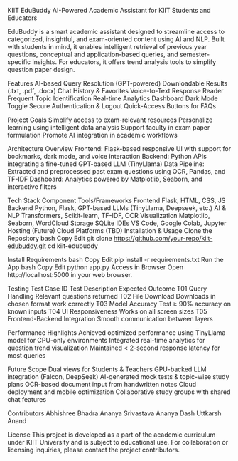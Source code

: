 KIIT EduBuddy
AI-Powered Academic Assistant for KIIT Students and Educators

EduBuddy is a smart academic assistant designed to streamline access to categorized, insightful, and exam-oriented content using AI and NLP. Built with students in mind, it enables intelligent retrieval of previous year questions, conceptual and application-based queries, and semester-specific insights. For educators, it offers trend analysis tools to simplify question paper design.

Features
AI-based Query Resolution (GPT-powered)
Downloadable Results (.txt, .pdf, .docx)
Chat History & Favorites
Voice-to-Text Response Reader
Frequent Topic Identification
Real-time Analytics Dashboard
Dark Mode Toggle
Secure Authentication & Logout
Quick-Access Buttons for FAQs

Project Goals
Simplify access to exam-relevant resources
Personalize learning using intelligent data analysis
Support faculty in exam paper formulation
Promote AI integration in academic workflows

Architecture Overview
Frontend: Flask-based responsive UI with support for bookmarks, dark mode, and voice interaction
Backend: Python APIs integrating a fine-tuned GPT-based LLM (TinyLlama)
Data Pipeline: Extracted and preprocessed past exam questions using OCR, Pandas, and TF-IDF
Dashboard: Analytics powered by Matplotlib, Seaborn, and interactive filters

Tech Stack
Component	Tools/Frameworks
Frontend	Flask, HTML, CSS, JS
Backend	Python, Flask, GPT-based LLMs (TinyLlama, Deepseek, etc.)
AI & NLP	Transformers, Scikit-learn, TF-IDF, OCR
Visualization	Matplotlib, Seaborn, WordCloud
Storage	SQLite
IDEs	VS Code, Google Colab, Jupyter
Hosting (Future)	Cloud Platforms (TBD)
Installation & Usage
Clone the Repository
bash
Copy
Edit
git clone https://github.com/your-repo/kiit-edubuddy.git
cd kiit-edubuddy

Install Requirements
bash
Copy
Edit
pip install -r requirements.txt
Run the App
bash
Copy
Edit
python app.py
Access in Browser
Open http://localhost:5000 in your web browser.

Testing
Test Case ID	Test Description	Expected Outcome
T01	Query Handling	Relevant questions returned
T02	File Download	Downloads in chosen format work correctly
T03	Model Accuracy Test	≥ 90% accuracy on known inputs
T04	UI Responsiveness	Works on all screen sizes
T05	Frontend-Backend Integration	Smooth communication between layers

Performance Highlights
Achieved optimized performance using TinyLlama model for CPU-only environments
Integrated real-time analytics for question trend visualization
Maintained < 2-second response latency for most queries

Future Scope
Dual views for Students & Teachers
GPU-backed LLM integration (Falcon, DeepSeek)
AI-generated mock tests & topic-wise study plans
OCR-based document input from handwritten notes
Cloud deployment and mobile optimization
Collaborative study groups with shared chat features

Contributors
Abhishree Bhadra
Ananya Srivastava
Ananya Dash 
Uttkarsh Anand

License
This project is developed as a part of the academic curriculum under KIIT University and is subject to educational use. For collaboration or licensing inquiries, please contact the project contributors.



